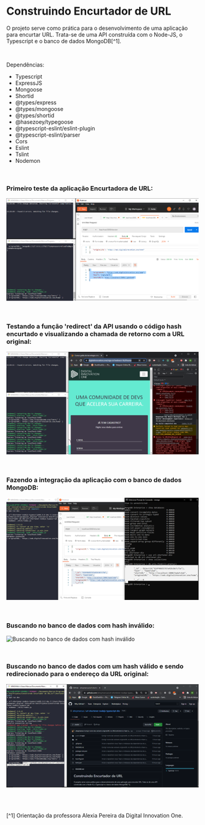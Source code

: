 # Construindo Encurtador de URL


O projeto serve como prática para o desenvolvimento de uma aplicação para encurtar URL. Trata-se de uma API construída com o Node-JS, o Typescript e o banco de dados MongoDB[^1].




<br />


Dependências:

- Typescript
- ExpressJS
- Mongoose
- Shortid
- @types/express
- @types/mongoose
- @types/shortid
- @hasezoey/typegoose
- @typescript-eslint/eslint-plugin
- @typescript-eslint/parser
- Cors
- Eslint
- Tslint
- Nodemon





<br />

### Primeiro teste da aplicação Encurtadora de URL:      
![Primeiro testa da aplicação Encurtadora de URL](/public/images/teste-da-app-encurtadora-de-url.png)



<br />

### Testando a função 'redirect' da API usando o código hash encurtado e visualizando a chamada de retorno com a URL original:      
![Testando a função 'redirect' da API usando o código hash encurtado e visualizando a chamada de retorno com a URL original](/public/images/teste-da-função-de-redirecionamento-da-url-buscada.png)



<br />

### Fazendo a integração da aplicação com o banco de dados MongoDB:      
![Fazendo a integração da aplicação com o banco de dados MongoDB](/public/images/fazendo-a-integração-da-aplicação-com-o-mongodb.png)




<br />

### Buscando no banco de dados com hash inválido:       
![Buscando no banco de dados com hash inválido](/public/images/buscando-por-um-hash-inválido.png)



<br />

### Buscando no banco de dados com um hash válido e sendo redirecionado para o endereço da URL original:        
![Buscando no banco de dados com um hash válido e sendo redirecionado para o endereço da URL original](/public/images/encontrando-um-hash-no-database-e-redirecionando-a-requisição-para-a-url-original.png)



<br />





<br />

[^1] Orientação da professora Alexia Pereira da Digital Innovation One.






